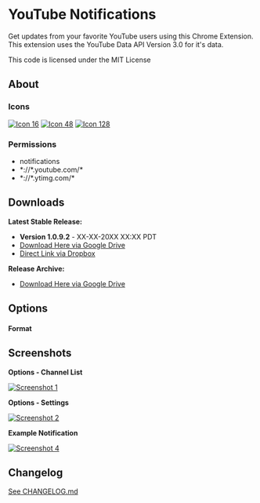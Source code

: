 # YouTube Notifications #

Get updates from your favorite YouTube users using this Chrome Extension. This extension uses the YouTube Data API Version 3.0 for it's data.

This code is licensed under the MIT License

## About

### Icons
[![Icon 16](https://raw.githubusercontent.com/Wassup789/Youtube-Notifications/master/img/16.png)](https://raw.githubusercontent.com/Wassup789/Youtube-Notifications/master/img/16.png)
[![Icon 48](https://raw.githubusercontent.com/Wassup789/Youtube-Notifications/master/img/48.png)](https://raw.githubusercontent.com/Wassup789/Youtube-Notifications/master/img/48.png)
[![Icon 128](https://raw.githubusercontent.com/Wassup789/Youtube-Notifications/master/img/128.png)](https://raw.githubusercontent.com/Wassup789/Youtube-Notifications/master/img/128.png)

### Permissions
 - notifications
 - \*://\*.youtube.com/\*
 - \*://\*.ytimg.com/\*

## Downloads


**Latest Stable Release:**

 - **Version 1.0.9.2** - XX-XX-20XX XX:XX PDT
 - [Download Here via Google Drive][Dld_Latest_GD]
 - [Direct Link via Dropbox][Dld_Latest_DB]

**Release Archive:**

 - [Download Here via Google Drive][Dld_Archive]

## Options

#### Format

## Screenshots
**Options - Channel List**

[![Screenshot 1](http://i.imgur.com/aRQHB8k.png)](http://i.imgur.com/aRQHB8k.png)

**Options - Settings**

[![Screenshot 2](http://i.imgur.com/CIXlMxn.png)](http://i.imgur.com/CIXlMxn.png)

**Example Notification**

[![Screenshot 4](http://i.imgur.com/H08EfDR.png)](http://i.imgur.com/H08EfDR.png)

## Changelog
[See CHANGELOG.md][CLog.md]


  [Dld_Latest_GD]: http://goo.gl/YLdcXX
  [Dld_Latest_DB]: http://db.orangedox.com/VVgMh12Eb47lnY0WyK/Youtube_Notifications_v1.0.9.1.crx
  [Dld_Archive]: http://goo.gl/rczott
  
  [CLog.md]: https://github.com/Wassup789/Youtube-Notifications/blob/master/CHANGELOG.md
